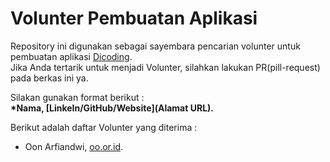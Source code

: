 # Volunter Pembuatan Aplikasi
Repository ini digunakan sebagai sayembara pencarian volunter untuk pembuatan aplikasi [Dicoding](www.dicoding.com).<br>
Jika Anda tertarik untuk menjadi Volunter, silahkan lakukan PR(pill-request) pada berkas ini ya.<br>

Silakan gunakan format berikut :<br>
**\*Nama, [LinkeIn/GitHub/Website](Alamat URL).**

Berikut adalah daftar Volunter yang diterima :
* Oon Arfiandwi, [oo.or.id](https://oo.or.id).
